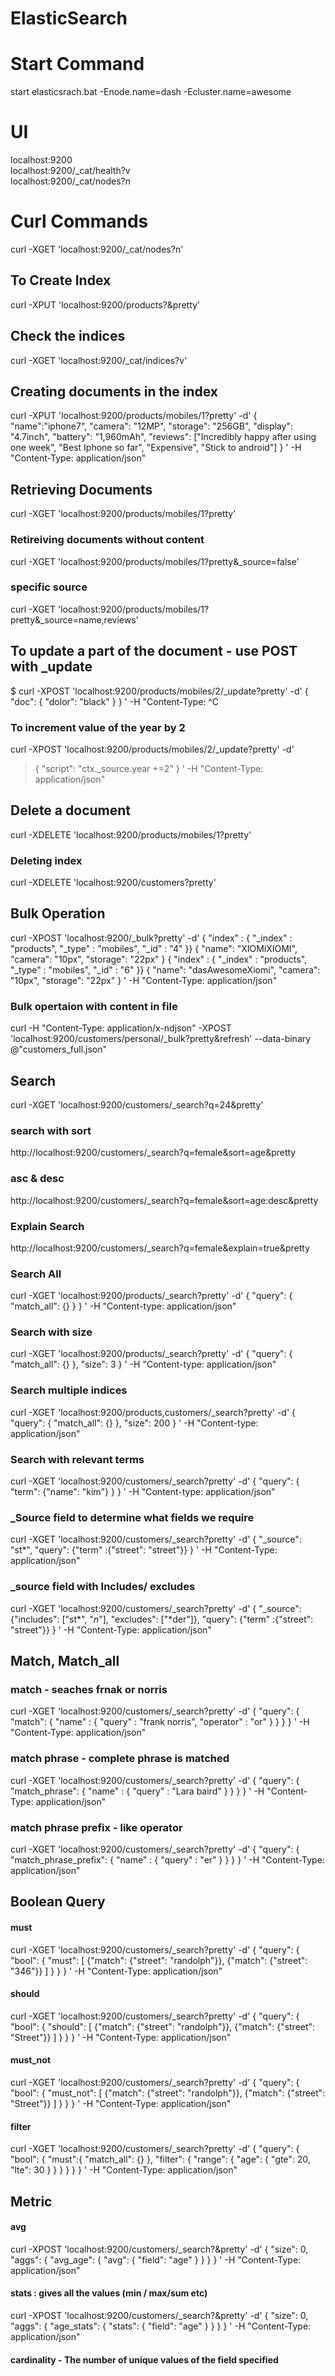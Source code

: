 # ElasticSearch

# Start Command
start elasticsrach.bat -Enode.name=dash -Ecluster.name=awesome

# UI
localhost:9200
<br/>
localhost:9200/_cat/health?v
<br/>
localhost:9200/_cat/nodes?n

# Curl Commands
curl -XGET 'localhost:9200/_cat/nodes?n'
## To Create Index
curl -XPUT 'localhost:9200/products?&pretty'

## Check the indices
curl -XGET 'localhost:9200/_cat/indices?v'

## Creating documents in the index
curl -XPUT 'localhost:9200/products/mobiles/1?pretty' -d'
{
"name":"iphone7",
"camera": "12MP",
"storage": "256GB",
"display": "4.7inch",
"battery": "1,960mAh",
"reviews": ["Incredibly happy after using one week", "Best Iphone so far", "Expensive", "Stick to android"]
}
' -H "Content-Type: application/json"

## Retrieving Documents
curl -XGET 'localhost:9200/products/mobiles/1?pretty'

### Retireiving documents without content
curl -XGET 'localhost:9200/products/mobiles/1?pretty&_source=false'

### specific source
curl -XGET 'localhost:9200/products/mobiles/1?pretty&_source=name,reviews'

## To update a part of the document - use POST with _update

$ curl -XPOST 'localhost:9200/products/mobiles/2/_update?pretty' -d'
{
"doc": {
"dolor": "black"
}
}
' -H "Content-Type: ^C

### To increment value of the year by 2

curl -XPOST 'localhost:9200/products/mobiles/2/_update?pretty' -d'
> {
> "script": "ctx._source.year +=2"
> }
> ' -H "Content-Type: application/json"

## Delete a document

curl -XDELETE 'localhost:9200/products/mobiles/1?pretty'

### Deleting index

curl -XDELETE 'localhost:9200/customers?pretty'

## Bulk Operation 

curl -XPOST 'localhost:9200/_bulk?pretty' -d'
{ "index" : { "_index" : "products", "_type" : "mobiles", "_id" : "4" }}
{ "name": "XIOMiXIOMI", "camera": "10px", "storage": "22px" }
{ "index" : { "_index" : "products", "_type" : "mobiles", "_id" : "6" }}
{ "name": "dasAwesomeXiomi", "camera": "10px", "storage": "22px" }
' -H "Content-Type: application/json"

### Bulk opertaion with content in file

curl -H "Content-Type: application/x-ndjson" -XPOST 'localhost:9200/customers/personal/_bulk?pretty&refresh' --data-binary @"customers_full.json"

## Search

curl -XGET 'localhost:9200/customers/_search?q=24&pretty'

### search with sort
http://localhost:9200/customers/_search?q=female&sort=age&pretty

### asc & desc
http://localhost:9200/customers/_search?q=female&sort=age:desc&pretty 

### Explain Search
http://localhost:9200/customers/_search?q=female&explain=true&pretty

### Search All
curl -XGET 'localhost:9200/products/_search?pretty' -d'
{
"query": { "match_all": {} }
}
' -H "Content-type: application/json"

### Search with size
curl -XGET 'localhost:9200/products/_search?pretty' -d'
{
"query": { "match_all": {} }, "size": 3
}
' -H "Content-type: application/json"

### Search multiple indices
curl -XGET 'localhost:9200/products,customers/_search?pretty' -d'
{
"query": { "match_all": {} }, "size": 200
}
' -H "Content-type: application/json"

### Search with relevant terms
curl -XGET 'localhost:9200/customers/_search?pretty' -d'
{
"query": { "term": {"name": "kim"} }
}
' -H "Content-type: application/json"

### _Source field to determine what fields we require

 curl -XGET 'localhost:9200/customers/_search?pretty' -d'
{
"_source": "st*",
"query": {"term" :{"street": "street"}}
}
' -H "Content-Type: application/json"

### _source field with Includes/ excludes

curl -XGET 'localhost:9200/customers/_search?pretty' -d'
{
"_source": {"includes": ["st*", "*n*"], "excludes": ["*der"]},
"query": {"term" :{"street": "street"}}
}
' -H "Content-Type: application/json"

## Match, Match_all

### match - seaches frnak or norris

curl -XGET 'localhost:9200/customers/_search?pretty' -d'
{
"query": {
"match": {
"name" : {
"query" : "frank norris",
"operator" : "or"
}
}
}
}
' -H "Content-Type: application/json"

### match phrase - complete phrase is matched
curl -XGET 'localhost:9200/customers/_search?pretty' -d'
{
"query": {
"match_phrase": {
"name" : {
"query" : "Lara baird"
}
}
}
}
' -H "Content-Type: application/json"

### match phrase prefix - like operator

curl -XGET 'localhost:9200/customers/_search?pretty' -d'
{
"query": {
"match_phrase_prefix": {
"name" : {
"query" : "er"
}
}
}
}
' -H "Content-Type: application/json"

## Boolean Query

#### must

curl -XGET 'localhost:9200/customers/_search?pretty' -d'
{
"query": {
"bool": {
"must": [
{"match": {"street": "randolph"}},
{"match": {"street": "346"}}
]
}
}
}
' -H "Content-Type: application/json"
#### should

curl -XGET 'localhost:9200/customers/_search?pretty' -d'
{
"query": {
"bool": {
"should": [
{"match": {"street": "randolph"}},
{"match": {"street": "Street"}}
]
}
}
}
' -H "Content-Type: application/json"
#### must_not

curl -XGET 'localhost:9200/customers/_search?pretty' -d'
{
"query": {
"bool": {
"must_not": [
{"match": {"street": "randolph"}},
{"match": {"street": "Street"}}
]
}
}
}
' -H "Content-Type: application/json"

#### filter

curl -XGET 'localhost:9200/customers/_search?pretty' -d'
{
"query": {
"bool": {
"must":{ "match_all": {} },
"filter": {
"range": {
"age": {
"gte": 20,
"lte": 30
}
}
}
}
}
}
' -H "Content-Type: application/json"

## Metric

#### avg
curl -XPOST 'localhost:9200/customers/_search?&pretty' -d'
{
"size": 0,
"aggs": {
"avg_age": {
"avg": {
"field": "age"
}
}
}
}
' -H "Content-Type: application/json"

#### stats : gives all the values (min / max/sum etc)
curl -XPOST 'localhost:9200/customers/_search?&pretty' -d'
{
"size": 0,
"aggs": {
"age_stats": {
"stats": {
"field": "age"
}
}
}
}
' -H "Content-Type: application/json"

#### cardinality - The number of unique values of the field specified




